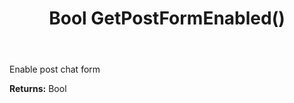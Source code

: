 ﻿---
uid: crmscript_ref_NSChatWidgetSettings_GetPostFormEnabled
title: Bool GetPostFormEnabled()
intellisense: NSChatWidgetSettings.GetPostFormEnabled
keywords: NSChatWidgetSettings, GetPostFormEnabled
so.topic: reference
---

Enable post chat form

**Returns:** Bool



